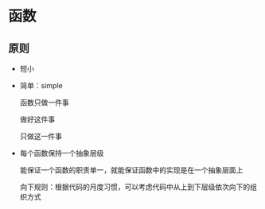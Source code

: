# 函数

## 原则

- 短小

- 简单：simple

  函数只做一件事

  做好这件事

  只做这一件事

- 每个函数保持一个抽象层级

  能保证一个函数的职责单一，就能保证函数中的实现是在一个抽象层面上

  向下规则：根据代码的月度习惯，可以考虑代码中从上到下层级依次向下的组织方式

  


